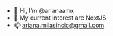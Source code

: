 - 👋 Hi, I’m @arianaamx
- 👀 My current interest are NextJS
- 📫 ariana.milasincic@gmail.com

<!---
arianaamx/arianaamx is a ✨ special ✨ repository because its `README.md` (this file) appears on your GitHub profile.
You can click the Preview link to take a look at your changes.
--->

